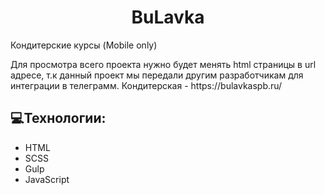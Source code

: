 <h1 align="center" id="title">BuLavka</h1>

<p id="description">Кондитерские курсы (Mobile only)</p>
<p id="description">Для просмотра всего проекта нужно будет менять html страницы в url адресе, т.к данный проект мы передали другим разработчикам для интеграции в телеграмм. Кондитерская - https://bulavkaspb.ru/</p>

  
  
<h2>💻Технологии:</h2>


*   HTML
*   SCSS
*   Gulp
*   JavaScript
